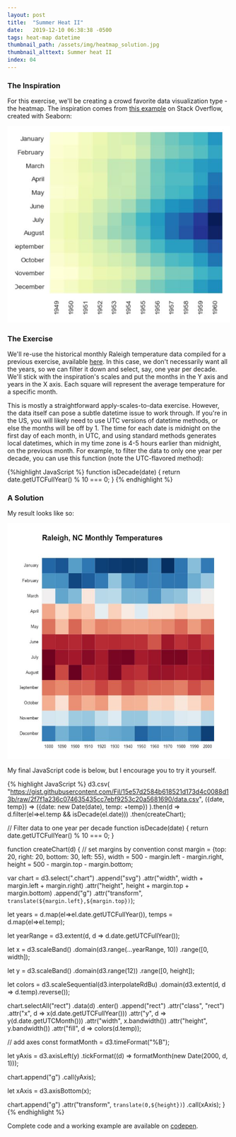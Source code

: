```yaml
---
layout: post
title:  "Summer Heat II"
date:   2019-12-10 06:38:38 -0500
tags: heat-map datetime
thumbnail_path: /assets/img/heatmap_solution.jpg
thumbnail_alttext: Summer heat II
index: 04
---
```

### The Inspiration

For this exercise, we'll be creating a crowd favorite data visualization type - the heatmap. The inspiration comes from [this example](https://stackoverflow.com/tags/heatmap/info) on Stack Overflow, created with Seaborn:

![Stack Overflow Heatmap Example](/assets/img/heatmap_inspiration.jpg)

### The Exercise

We'll re-use the historical monthly Raleigh temperature data compiled for a previous exercise, available [here](https://gist.githubusercontent.com/Fil/15e57d2584b618521d173d4c0088d13b/raw/2f7f1a236c074635435cc7ebf9253c20a5681690/data.csv). In this case, we don't necessarily want all the years, so we can filter it down and select, say, one year per decade. We'll stick with the inspiration's scales and put the months in the Y axis and years in the X axis. Each square will represent the average temperature for a specific month.

This is mostly a straightforward apply-scales-to-data exercise. However, the data itself can pose a subtle datetime issue to work through. If you're in the US, you will likely need to use UTC versions of datetime methods, or else the months will be off by 1. The time for each date is midnight on the first day of each month, in UTC, and using standard methods generates local datetimes, which in my time zone is 4-5 hours earlier than midnight, on the previous month. For example, to filter the data to only one year per decade, you can use this function (note the UTC-flavored method):

{%highlight JavaScript %}
function isDecade(date) {
  return date.getUTCFullYear() % 10 === 0;
}
{% endhighlight %}

### A Solution

My result looks like so:

![Raleigh NC Temperatures Heat Map](/assets/img/heatmap_solution.jpg)

My final JavaScript code is below, but I encourage you to try it yourself. 

{% highlight JavaScript %}
d3.csv( "https://gist.githubusercontent.com/Fil/15e57d2584b618521d173d4c0088d13b/raw/2f7f1a236c074635435cc7ebf9253c20a5681690/data.csv",
({date, temp}) => ({date: new Date(date), temp: +temp})
).then(d => d.filter(el=>el.temp && isDecade(el.date)))
.then(createChart);

// Filter data to one year per decade
function isDecade(date) {
  return date.getUTCFullYear() % 10 === 0;
}

function createChart(d) {
  // set margins by convention
  const margin = {top: 20, right: 20, bottom: 30, left: 55},
      width = 500 - margin.left - margin.right,
      height = 500 - margin.top - margin.bottom;

  var chart = d3.select(".chart")
    .append("svg")
      .attr("width", width + margin.left + margin.right)
      .attr("height", height + margin.top + margin.bottom)
    .append("g")
      .attr("transform", `translate(${margin.left},${margin.top})`);
  
  let years = d.map(el=>el.date.getUTCFullYear()),
      temps = d.map(el=>el.temp);
  
  let yearRange = d3.extent(d, d => d.date.getUTCFullYear());
  
  let x = d3.scaleBand()
    .domain(d3.range(...yearRange, 10))
    .range([0, width]);
  
  let y = d3.scaleBand()
    .domain(d3.range(12))
    .range([0, height]);
  
  let colors = d3.scaleSequential(d3.interpolateRdBu)
    .domain(d3.extent(d, d => d.temp).reverse());
  
  chart.selectAll("rect")
    .data(d)
    .enter()
    .append("rect")
    .attr("class", "rect")
    .attr("x", d => x(d.date.getUTCFullYear()))
    .attr("y", d => y(d.date.getUTCMonth()))
    .attr("width", x.bandwidth())
    .attr("height", y.bandwidth())
    .attr("fill", d => colors(d.temp));
  
  // add axes
  const formatMonth = d3.timeFormat("%B");
  
  let yAxis = d3.axisLeft(y)
    .tickFormat((d) => formatMonth(new Date(2000, d, 1)));
  
  chart.append("g")
    .call(yAxis);
  
  let xAxis = d3.axisBottom(x);
  
  chart.append("g")
    .attr("transform", `translate(0,${height})`)
    .call(xAxis);
}
{% endhighlight %}

Complete code and a working example are available on [codepen](https://codepen.io/fraziern/pen/LYEePWe).

